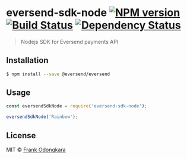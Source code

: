 # eversend-sdk-node [![NPM version][npm-image]][npm-url] [![Build Status][travis-image]][travis-url] [![Dependency Status][daviddm-image]][daviddm-url]
> Nodejs SDK for Eversend payments API

## Installation

```sh
$ npm install --save @eversend/eversend
```

## Usage

```js
const eversendSdkNode = require('eversend-sdk-node');

eversendSdkNode('Rainbow');
```
## License

MIT © [Frank Odongkara]()


[npm-image]: https://badge.fury.io/js/eversend-sdk-node.svg
[npm-url]: https://npmjs.org/package/eversend-sdk-node
[travis-image]: https://travis-ci.com/eversend/eversend-sdk-node.svg?branch=master
[travis-url]: https://travis-ci.com/eversend/eversend-sdk-node
[daviddm-image]: https://david-dm.org/eversend/eversend-sdk-node.svg?theme=shields.io
[daviddm-url]: https://david-dm.org/eversend/eversend-sdk-node
